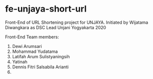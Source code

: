 # fe-unjaya-short-url

Front-End of URL Shortening project for UNJAYA. Initiated by Wijatama Diwangkara as DSC Lead Unjani Yogyakarta 2020

Front-End Team members:
1. Dewi Arumsari
2. Mohammad Yudatama
3. Latifah Arum Sulistyaningsih
4. Yatinah
5. Dennis Fitri Salsabila Arianti
6. 
